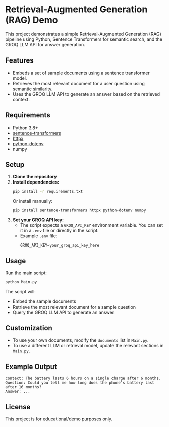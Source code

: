 # Retrieval-Augmented Generation (RAG) Demo

This project demonstrates a simple Retrieval-Augmented Generation (RAG) pipeline using Python, Sentence Transformers for semantic search, and the GROQ LLM API for answer generation.

## Features
- Embeds a set of sample documents using a sentence transformer model.
- Retrieves the most relevant document for a user question using semantic similarity.
- Uses the GROQ LLM API to generate an answer based on the retrieved context.

## Requirements
- Python 3.8+
- [sentence-transformers](https://www.sbert.net/)
- [httpx](https://www.python-httpx.org/)
- [python-dotenv](https://pypi.org/project/python-dotenv/)
- numpy

## Setup
1. **Clone the repository**
2. **Install dependencies:**
   ```sh
   pip install -r requirements.txt
   ```
   Or install manually:
   ```sh
   pip install sentence-transformers httpx python-dotenv numpy
   ```
3. **Set your GROQ API key:**
   - The script expects a `GROQ_API_KEY` environment variable. You can set it in a `.env` file or directly in the script.
   - Example `.env` file:
     ```env
     GROQ_API_KEY=your_groq_api_key_here
     ```

## Usage
Run the main script:
```sh
python Main.py
```

The script will:
- Embed the sample documents
- Retrieve the most relevant document for a sample question
- Query the GROQ LLM API to generate an answer

## Customization
- To use your own documents, modify the `documents` list in `Main.py`.
- To use a different LLM or retrieval model, update the relevant sections in `Main.py`.

## Example Output
```
context: The battery lasts 6 hours on a single charge after 6 months.
Question: Could you tell me how long does the phone’s battery last after 16 months?
Answer: ...
```

## License
This project is for educational/demo purposes only.
